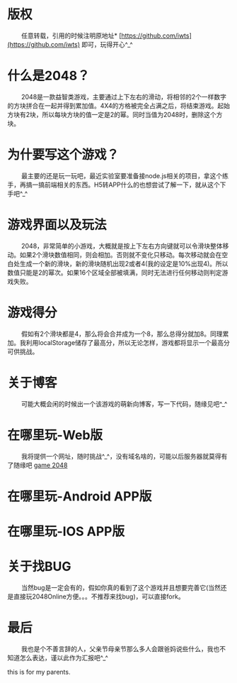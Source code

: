 # 版权
&#160; &#160; &#160; &#160; 任意转载，引用的时候注明原地址* [https://github.com/iwts](https://github.com/iwts) 即可，玩得开心^_^

# 什么是2048？
&#160; &#160; &#160; &#160; 2048是一款益智类游戏，主要通过上下左右的滑动，将相邻的2个一样数字的方块拼合在一起并得到累加值。4X4的方格被完全占满之后，将结束游戏。起始方块有2块，所以每块方块的值一定是2的幂。同时当值为2048时，删除这个方块。

# 为什要写这个游戏？
&#160; &#160; &#160; &#160; 最主要的还是玩一玩吧，最近实验室要准备接node.js相关的项目，拿这个练手，再搞一搞前端相关的东西。H5转APP什么的也想尝试了解一下，就从这个下手吧^_^

# 游戏界面以及玩法
&#160; &#160; &#160; &#160; 2048，非常简单的小游戏，大概就是按上下左右方向键就可以令滑块整体移动。如果2个滑块数值相同，则会相加。否则就不变化只移动。每次移动就会在空白处生成一个新的滑块，新的滑块随机出现2或者4(我的设定是10%出现4)。所以数值只能是2的幂次。如果16个区域全部被填满，同时无法进行任何移动则判定游戏失败。

# 游戏得分
&#160; &#160; &#160; &#160; 假如有2个滑块都是4，那么将会合并成为一个8，那么总得分就加8。同理累加。我利用localStorage储存了最高分，所以无论怎样，游戏都将显示一个最高分可供挑战。

# 关于博客
&#160; &#160; &#160; &#160; 可能大概会闲的时候出一个该游戏的萌新向博客，写一下代码，随缘见吧^_^

# 在哪里玩-Web版
&#160; &#160; &#160; &#160; 我将提供一个网址，随时挑战^_^，没有域名啥的，可能以后服务器就莫得有了随缘吧
[game 2048](http://138.197.222.112:8080/simrobot/2048/index.html)

# 在哪里玩-Android APP版

# 在哪里玩-IOS APP版

# 关于找BUG
&#160; &#160; &#160; &#160; 当然bug是一定会有的，假如你真的看到了这个游戏并且想要完善它(当然还是直接玩2048Online方便。。。不推荐来找bug)，可以直接fork。

# 最后
&#160; &#160; &#160; &#160; 我也是个不善言辞的人，父亲节母亲节那么多人会跟爸妈说些什么，我也不知道怎么表达，谨以此作为汇报吧^_^


this is for my parents.
